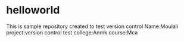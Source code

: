 # helloworld
This is sample repository created to test version control
Name:Moulali
project:version control test
college:Anmk
course:Mca
